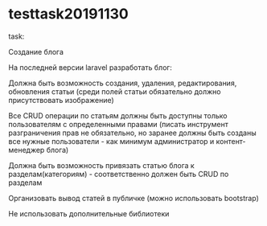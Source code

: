 # testtask20191130

task:

Создание блога

На последней версии laravel разработать блог:

Должна быть возможность создания, удаления, редактирования, обновления статьи (среди полей статьи обязательно должно присутствовать изображение)

Все CRUD операции по статьям должны быть доступны только пользователям с определенными правами (писать инструмент разграничения прав не обязательно, но заранее должны быть созданы все нужные пользователи - как минимум администратор и контент-менеджер блога)

Должна быть возможность привязать статью блога к разделам(категориям) - соответственно должен быть CRUD по разделам

Организовать вывод статей в публичке (можно использовать bootstrap)

Не использовать дополнительные библиотеки
